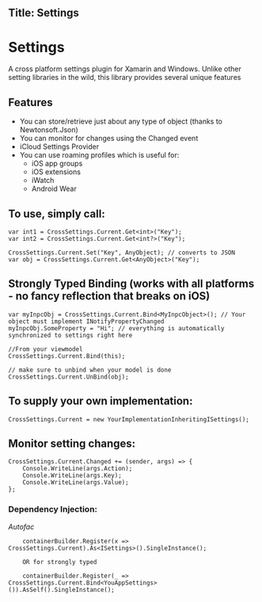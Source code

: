 ﻿Title: Settings
---
# Settings

A cross platform settings plugin for Xamarin and Windows.  Unlike other setting libraries in the wild, this library provides several unique features


## Features
* You can store/retrieve just about any type of object (thanks to Newtonsoft.Json)
* You can monitor for changes using the Changed event
* iCloud Settings Provider
* You can use roaming profiles which is useful for:
    * iOS app groups
    * iOS extensions
    * iWatch
    * Android Wear

## To use, simply call:

    var int1 = CrossSettings.Current.Get<int>("Key");
    var int2 = CrossSettings.Current.Get<int?>("Key");

    CrossSettings.Current.Set("Key", AnyObject); // converts to JSON
    var obj = CrossSettings.Current.Get<AnyObject>("Key");

## Strongly Typed Binding (works with all platforms - no fancy reflection that breaks on iOS)

    var myInpcObj = CrossSettings.Current.Bind<MyInpcObject>(); // Your object must implement INotifyPropertyChanged
    myInpcObj.SomeProperty = "Hi"; // everything is automatically synchronized to settings right here

    //From your viewmodel
    CrossSettings.Current.Bind(this);

    // make sure to unbind when your model is done
    CrossSettings.Current.UnBind(obj);

## To supply your own implementation:

    CrossSettings.Current = new YourImplementationInheritingISettings();


## Monitor setting changes:

    CrossSettings.Current.Changed += (sender, args) => {
        Console.WriteLine(args.Action);
        Console.WriteLine(args.Key);
        Console.WriteLine(args.Value);
    };

### Dependency Injection:

*Autofac*

        containerBuilder.Register(x => CrossSettings.Current).As<ISettings>().SingleInstance();
        
        OR for strongly typed

        containerBuilder.Register(_ => CrossSettings.Current.Bind<YouAppSettings>()).AsSelf().SingleInstance();


